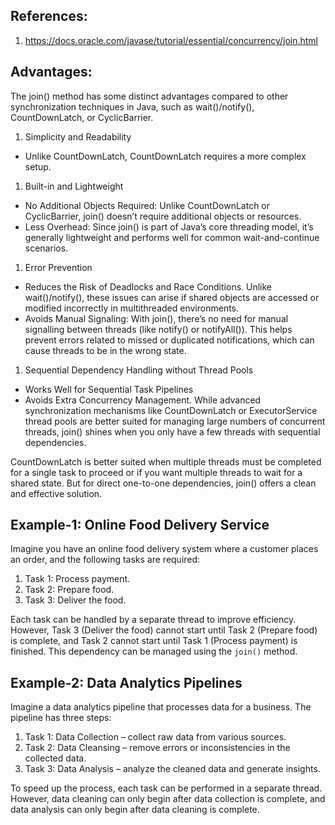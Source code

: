 ## References:
1. https://docs.oracle.com/javase/tutorial/essential/concurrency/join.html

## Advantages:
The join() method has some distinct advantages compared to other synchronization techniques in Java, such as wait()/notify(), CountDownLatch, or CyclicBarrier.

1. Simplicity and Readability
- Unlike CountDownLatch, CountDownLatch requires a more complex setup.

1. Built-in and Lightweight
- No Additional Objects Required: Unlike CountDownLatch or CyclicBarrier, join() doesn’t require additional objects or resources.
- Less Overhead: Since join() is part of Java’s core threading model, it’s generally lightweight and performs well for common wait-and-continue scenarios.

1. Error Prevention
- Reduces the Risk of Deadlocks and Race Conditions. Unlike wait()/notify(), these issues can arise if shared objects are accessed or modified incorrectly in multithreaded environments.
- Avoids Manual Signaling: With join(), there’s no need for manual signalling between threads (like notify() or notifyAll()). This helps prevent errors related to missed or duplicated notifications, which can cause threads to be in the wrong state.

1. Sequential Dependency Handling without Thread Pools
- Works Well for Sequential Task Pipelines
- Avoids Extra Concurrency Management. While advanced synchronization mechanisms like CountDownLatch or ExecutorService thread pools are better suited for managing large numbers of concurrent threads, join() shines when you only have a few threads with sequential dependencies.

CountDownLatch is better suited when multiple threads must be completed for a single task to proceed or if you want multiple threads to wait for a shared state. But for direct one-to-one dependencies, join() offers a clean and effective solution.

## Example-1: Online Food Delivery Service
Imagine you have an online food delivery system where a customer places an order, and the following tasks are required:

1. Task 1: Process payment.
1. Task 2: Prepare food.
1. Task 3: Deliver the food.  

Each task can be handled by a separate thread to improve efficiency. However, Task 3 (Deliver the food) cannot start until Task 2 (Prepare food) is complete, and Task 2 cannot start until Task 1 (Process payment) is finished. This dependency can be managed using the `join()` method.

## Example-2: Data Analytics Pipelines
Imagine a data analytics pipeline that processes data for a business. The pipeline has three steps:

1. Task 1: Data Collection – collect raw data from various sources.
1. Task 2: Data Cleansing – remove errors or inconsistencies in the collected data.
1. Task 3: Data Analysis – analyze the cleaned data and generate insights.

To speed up the process, each task can be performed in a separate thread. However, data cleaning can only begin after data collection is complete, and data analysis can only begin after data cleaning is complete.